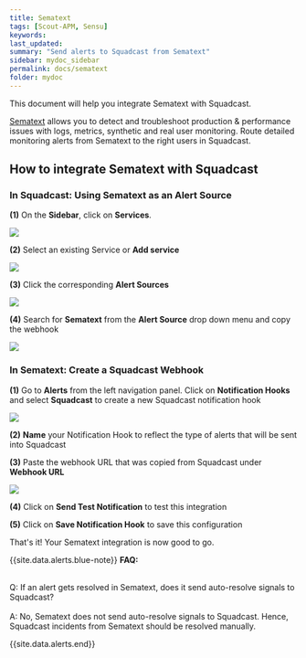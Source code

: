 ```yaml
---
title: Sematext
tags: [Scout-APM, Sensu]
keywords: 
last_updated: 
summary: "Send alerts to Squadcast from Sematext"
sidebar: mydoc_sidebar
permalink: docs/sematext
folder: mydoc
---
```


This document will help you integrate Sematext with Squadcast.

[Sematext](https://sematext.com/) allows you to detect and troubleshoot production & performance issues with logs, metrics, synthetic and real user monitoring. 
Route detailed monitoring alerts from Sematext to the right users in Squadcast.

## How to integrate Sematext with Squadcast

### In Squadcast: Using Sematext as an Alert Source

**(1)** On the **Sidebar**, click on **Services**.

![](images/integration_1-1.png)

**(2)** Select an existing Service or **Add service** 

![](images/integration_1-2.png)

**(3)** Click the corresponding **Alert Sources**

![](images/integration_1.png)

**(4)** Search for **Sematext** from  the **Alert Source** drop down menu and copy the webhook 

![](images/sematext_1.png)

### In Sematext: Create a Squadcast Webhook

**(1)** Go to **Alerts** from the left navigation panel. Click on **Notification Hooks** and select **Squadcast** to create a new Squadcast notification hook

![](images/sematext_2.png)

**(2)** **Name** your Notification Hook to reflect the type of alerts that will be sent into Squadcast

**(3)** Paste the webhook URL that was copied from Squadcast under **Webhook URL**

![](images/sematext_3.png)

**(4)** Click on **Send Test Notification** to test this integration

**(5)** Click on **Save Notification Hook** to save this configuration

That's it! Your Sematext integration is now good to go.

{{site.data.alerts.blue-note}}
<b>FAQ:</b>
<br/><br/><p>Q: If an alert gets resolved in Sematext, does it send auto-resolve signals to Squadcast?<br/><br/>
A: No, Sematext does not send auto-resolve signals to Squadcast. Hence, Squadcast incidents from Sematext should be resolved manually.</p>
{{site.data.alerts.end}}